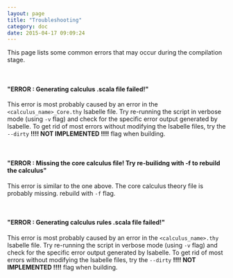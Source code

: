 ```yaml
---
layout: page
title: "Troubleshooting"
category: doc
date: 2015-04-17 09:09:24
---
```


This page lists some common errors that may occur during the compilation stage.

<br>

#### "ERROR : Generating calculus .scala file failed!"
This error is most probably caused by an error in the ``<calculus_name>_Core.thy`` Isabelle file. Try re-running the script in verbose mode (using ``-v`` flag) and check for the specific error output generated by Isabelle.
To get rid of most errors without modifying the Isabelle files, try the ``--dirty`` **!!!! NOT IMPLEMENTED !!!!** flag when building.

<br>

#### "ERROR : Missing the core calculus file! Try re-builidng with -f to rebuild the calculus"
This error is similar to the one above. The core calculus theory file is probably missing. rebuild with ``-f`` flag.

<br>

#### "ERROR : Generating calculus rules .scala file failed!"
This error is most probably caused by an error in the ``<calculus_name>.thy`` Isabelle file. Try re-running the script in verbose mode (using ``-v`` flag) and check for the specific error output generated by Isabelle.
To get rid of most errors without modifying the Isabelle files, try the ``--dirty`` **!!!! NOT IMPLEMENTED !!!!** flag when building.
